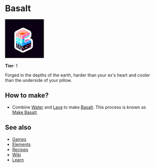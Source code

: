 # Basalt

![](../images/item.basalt.png)

**Tier**: 1

Forged in the depths of the earth, harder than your ex's heart and cooler than the underside of your pillow.

## How to make?

* Combine [Water](/wiki/elements/water) and [Lava](/wiki/elements/lava) to make [Basalt](/wiki/elements/basalt). This process is known as [Make Basalt](/wiki/recipes/make-basalt).

## See also

* [Games](/wiki/games)
* [Elements](/wiki/elements)
* [Recipes](/wiki/recipes)
* [Wiki](/wiki/index)
* [Learn](/learn/index)